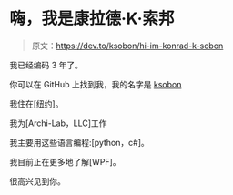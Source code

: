 # 嗨，我是康拉德·K·索邦

> 原文：<https://dev.to/ksobon/hi-im-konrad-k-sobon>

我已经编码 3 年了。

你可以在 GitHub 上找到我，我的名字是 [ksobon](https://github.com/ksobon)

我住在[纽约]。

我为[Archi-Lab，LLC]工作

我主要用这些语言编程:[python，c#]。

我目前正在更多地了解[WPF]。

很高兴见到你。